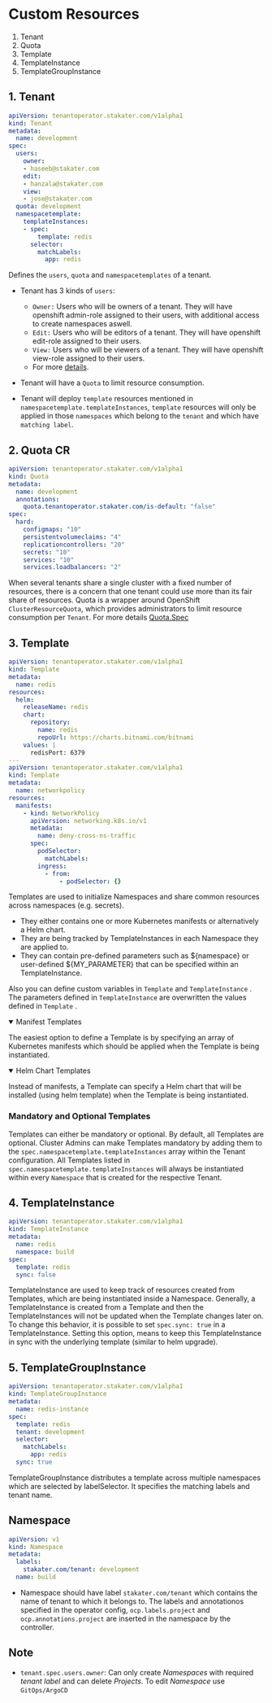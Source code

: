 
# Custom Resources

1. Tenant
2. Quota
3. Template
4. TemplateInstance
5. TemplateGroupInstance

## 1. Tenant

```yaml
apiVersion: tenantoperator.stakater.com/v1alpha1
kind: Tenant
metadata:
  name: development
spec:
  users:
    owner:
    - haseeb@stakater.com
    edit: 
    - hanzala@stakater.com
    view:
    - jose@stakater.com
  quota: development
  namespacetemplate:
    templateInstances:
    - spec:
        template: redis
      selector:
        matchLabels:
          app: redis
```

Defines the `users`, `quota` and `namespacetemplates` of a tenant.

* Tenant has 3 kinds of `users`:
  + `Owner:` Users who will be owners of a tenant. They will have openshift admin-role assigned to their users, with additional access to create namespaces aswell.
  + `Edit:` Users who will be editors of a tenant. They will have openshift edit-role assigned to their users.
  + `View:` Users who will be viewers of a tenant. They will have openshift view-role assigned to their users.
  + For more [details](https://docs.cloud.stakater.com/content/sre/tenant-operator/user_roles.html#tenant-roles).

* Tenant will have a `Quota` to limit resource consumption.

* Tenant will deploy `template` resources mentioned in `namespacetemplate.templateInstances`, `template` resources will only be applied in those `namespaces` which belong to the `tenant` and which have `matching label`.

## 2. Quota CR

```yaml
apiVersion: tenantoperator.stakater.com/v1alpha1
kind: Quota
metadata:
  name: development
  annotations:
    quota.tenantoperator.stakater.com/is-default: "false"
spec:
  hard:
    configmaps: "10"
    persistentvolumeclaims: "4"
    replicationcontrollers: "20"
    secrets: "10"
    services: "10"
    services.loadbalancers: "2"
```

When several tenants share a single cluster with a fixed number of resources, there is a concern that one tenant could use more than its fair share of resources. Quota is a wrapper around OpenShift `ClusterResourceQuota`, which provides administrators to limit resource consumption per `Tenant`. For more details [Quota.Spec](https://kubernetes.io/docs/concepts/policy/resource-quotas/)

## 3. Template

```yaml
apiVersion: tenantoperator.stakater.com/v1alpha1
kind: Template
metadata:
  name: redis
resources:
  helm:
    releaseName: redis
    chart:
      repository:
        name: redis
        repoUrl: https://charts.bitnami.com/bitnami
    values: |
      redisPort: 6379
---
apiVersion: tenantoperator.stakater.com/v1alpha1
kind: Template
metadata:
  name: networkpolicy
resources:
  manifests:
    - kind: NetworkPolicy
      apiVersion: networking.k8s.io/v1
      metadata:
        name: deny-cross-ns-traffic
      spec:
        podSelector:
          matchLabels:
        ingress:
          - from:
              - podSelector: {}
```

Templates are used to initialize Namespaces and share common resources across namespaces (e.g. secrets).

* They either contains one or more Kubernetes manifests or alternatively a Helm chart.
* They are being tracked by TemplateInstances in each Namespace they are applied to.
* They can contain pre-defined parameters such as ${namespace} or user-defined ${MY_PARAMETER} that can be specified within an TemplateInstance.

Also you can define custom variables in `Template` and `TemplateInstance` . The parameters defined in `TemplateInstance` are overwritten the values defined in `Template` .

<details open>
  <summary>Manifest Templates</summary>
  <p>The easiest option to define a Template is by specifying an array of Kubernetes manifests which should be applied when the Template is being instantiated.</p>
</details>
<details open>
  <summary> Helm Chart Templates</summary>
  <p>Instead of manifests, a Template can specify a Helm chart that will be installed (using helm template) when the Template is being instantiated.</p>
</details>

### Mandatory and Optional Templates

 Templates can either be mandatory or optional. By default, all Templates are optional. Cluster Admins can make Templates mandatory by adding them to the `spec.namespacetemplate.templateInstances` array within the Tenant configuration. All Templates listed in `spec.namespacetemplate.templateInstances` will always be instantiated within every `Namespace` that is created for the respective Tenant.

## 4. TemplateInstance

```yaml
apiVersion: tenantoperator.stakater.com/v1alpha1
kind: TemplateInstance
metadata:
  name: redis
  namespace: build
spec:
  template: redis
  sync: false
```

TemplateInstance are used to keep track of resources created from Templates, which are being instantiated inside a Namespace.
Generally, a TemplateInstance is created from a Template and then the TemplateInstances will not be updated when the Template changes later on. To change this behavior, it is possible to set `spec.sync: true` in a TemplateInstance. Setting this option, means to keep this TemplateInstance in sync with the underlying template (similar to helm upgrade).

## 5. TemplateGroupInstance

```yaml
apiVersion: tenantoperator.stakater.com/v1alpha1
kind: TemplateGroupInstance
metadata:
  name: redis-instance
spec:
  template: redis
  tenant: development
  selector:
    matchLabels:
      app: redis
  sync: true
```

TemplateGroupInstance distributes a template across multiple namespaces which are selected by labelSelector.
It specifies the matching labels and tenant name.

## Namespace

```yaml
apiVersion: v1
kind: Namespace
metadata:
  labels:
    stakater.com/tenant: development
  name: build
```

* Namespace should have label `stakater.com/tenant` which contains the name of tenant to which it belongs to. The labels and annotationos specified in the operator config,  `ocp.labels.project` and `ocp.annotations.project` are inserted in the namespace by the controller.

## Note

* `tenant.spec.users.owner`: Can only create *Namespaces* with required *tenant label* and can delete *Projects*. To edit *Namespace* use `GitOps/ArgoCD`
